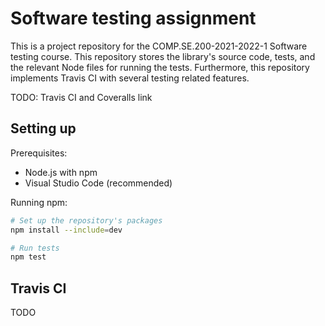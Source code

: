 # Software testing assignment

This is a project repository for the COMP.SE.200-2021-2022-1 Software testing
course. This repository stores the library's source code, tests, and the
relevant Node files for running the tests. Furthermore, this repository
implements Travis CI with several testing related features.

TODO: Travis CI and Coveralls link

## Setting up

Prerequisites:
  - Node.js with npm
  - Visual Studio Code (recommended)

Running npm:
```bash
# Set up the repository's packages
npm install --include=dev

# Run tests
npm test
```

## Travis CI

TODO
